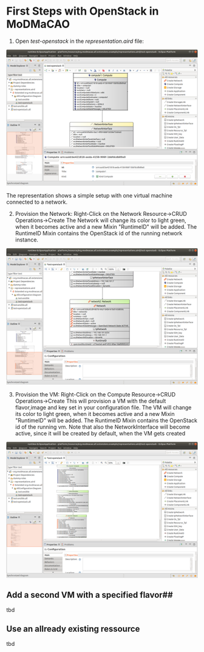 # First Steps with OpenStack in MoDMaCAO #

1. Open *test-openstack* in the *representation.aird* file:

<p align="center">
  <img src="test-openstack-representation.png" alt="OpenStack Test Representation" width="600"/>
</p>

The representation shows a simple setup with one virtual machine connected to a network.

2. Provision the Network: Right-Click on the Network Resource->CRUD Operations->Create
The Network will change its color to light green, when it becomes active and a new Mixin "RuntimeID"
will be added. The RuntimeID Mixin contains the OpenStack id of the running network instance.

<p align="center">
  <img src="openstack-network-provisioning.png" alt="OpenStack Network Provisioning" width="600"/>
</p>

3. Provision the VM: Right-Click on the Compute Resource->CRUD Operations->Create
This will provision a VM with the default flavor,image and key set in your configuration file.
The VM will change its color to light green, when it becomes active and a new Mixin "RuntimeID"
will be added. The RuntimeID Mixin contains the OpenStack id of the running vm. Note that also
the NetworkInterface will become active, since it will be created by default, when the VM gets
created

<p align="center">
  <img src="openstack-vm-provisioning.png" alt="OpenStack VM Provisioning" width="600"/>
</p>

## Add a second VM with a specified flavor##
tbd

## Use an allready existing ressource ##
tbd




